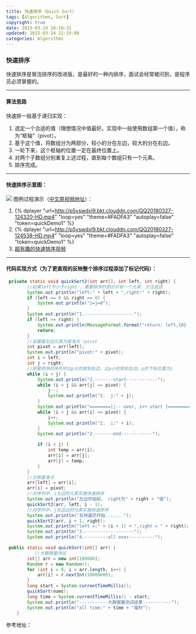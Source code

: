```yaml
---
title: 快速排序（Quick Sort）
tags: [Algorithms, Sort]
copyright: true
date: 2015-03-24 10:10:31
updated: 2015-03-24 22:19:00
categories: Algorithms
---
```


### 快速排序
快速排序是冒泡排序的改进版，是最好的一种内排序，面试会经常被问到，是程序员必须掌握的。

-------
#### 算法思路
快速排一般基于递归实现：
1. 选定一个合适的值（理想情况中值最好。实现中一般使用数组第一个值），称为“枢轴”（pivot）。
2. 基于这个值，将数组分为两部分，较小的分在左边，较大的分在右边。
3. 一轮下来，这个枢轴的位置一定在最终位置上。
4. 对两个子数组分别重复上述过程，直到每个数组只有一个元素。
5. 排序完成。

<!-- more -->

-------
#### 快速排序示意图：
![](http://p5vswdxl9.bkt.clouddn.com/Sorting_quicksort_anim.gif)
图例过程演示（[中文原视频地址](https://www.bilibili.com/video/av12540893?from=search&seid=6178581465044594405)）：
1. {% dplayer "url=http://p5vswdxl9.bkt.clouddn.com/QQ20180327-124320-HD.mp4"   "loop=yes" "theme=#FADFA3" "autoplay=false" "token=quickDemo1" %}
2. {% dplayer "url=http://p5vswdxl9.bkt.clouddn.com/QQ20180327-124538-HD.mp4"   "loop=yes" "theme=#FADFA3" "autoplay=false" "token=quickDemo1" %}
3. [超有趣的快速排序视频](https://www.youtube.com/watch?v=ywWBy6J5gz8)

-------
#### 代码实现方式（为了更直观的反映整个排序过程添加了标记代码）：
```java
 private static void quickSort2(int arr[], int left, int right) {
        //如果left不小于right ，需要排序的部分只有一个元素，方法返回
        System.out.println("left:" + left + ",right:" + right);
        if (left == 0 && right == 0) {
            System.out.println("i=j=0");
        }
        System.out.println("1.-------------------");
        if (left >= right) {
            System.out.println(MessageFormat.format("return: left,{0}  | right,{1}", left, right));
            return;
        }
        //设置最左边元素为基准点：pivot
        int pivot = arr[left];
        System.out.println("pivot:" + pivot);
        int i = left;
        int j = right;
        //把要排序的序列中比p大的放到右边，比p小的放到左边，p的下标位置为i
        while (i < j) {
            System.out.println("2.-------start------------");
            while (i < j && arr[j] >= pivot) {
                j--;
                System.out.println("2.  j:" + j);
            }
            System.out.println("========[j-- over, i++ start ]==========");
            while (i < j && arr[i] <= pivot) {
                i++;
                System.out.println("2.  i:" + i);
            }
            System.out.println("2.-------end------------");

            if (i < j) {
                int temp = arr[i];
                arr[i] = arr[j];
                arr[j] = temp;
            }
        }
        //交换基准点
        arr[left] = arr[i];
        arr[i] = pivot;
        //对序列中，i左边的元素实施快速排序
        System.out.println("左边开始前， right为" + right + "值");
        quickSort2(arr, left, i - 1);
        //对序列中，j右边边的元素实施快速排序
        System.out.println("右块遍历开始...... ");
        quickSort2(arr, i + 1, right);
        System.out.println("left =:" + (i + 1) + ",right = " + right);
        System.out.println("3.-------------------");
        System.out.println("4.---------all over----------");
```

```Java
 public static void quickSort(int[] arr) {
           //大数据量测试
        int[] arr = new int[100000];
        Random r = new Random();
        for (int i = 0; i < arr.length; i++) {
            arr[i] = r.nextInt(10000000);
        }
        long start = System.currentTimeMillis();
        quickSort(nums);
        long time = System.currentTimeMillis() - start;
        System.out.println("-----------大数据量测试结果-----------");
        System.out.println("all time:" + time + "毫秒");
    }
```

参考地址：[](https://mp.weixin.qq.com/s?__biz=MzI4Njg5MDA5NA==&mid=2247484039&idx=1&sn=15aa43a3865daca394abae379c7a5383&chksm=ebd74386dca0ca90e3c3067515de1c3b3da7e0ea44a26d8dd96e8d7424f4e10227d9edac9bcf#rd)



